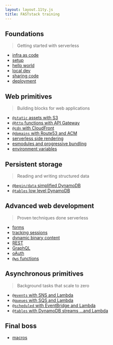 ```yaml
---
layout: layout.11ty.js
title: FASTstack training
---
```


## Foundations

> Getting started with serverless

- [infra as code](/foundations/infra-as-code)
- [setup](/foundations/setup)
- [hello world](/foundations/hello-world)
- [local dev](/foundations/local-dev)
- [sharing code](/foundations/sharing-code)
- [deployment](/foundations/deployment)

## Web primitives

> Building blocks for web applications

- [`@static` assets with S3](/basic/static)
- [`@http` functions with API Gateway](/basic/http)
- [`@cdn` with CloudFront](/basic/cdn)
- [`@domains` with Route53 and ACM](/basic/dns)
- [serverless side rendering](/advanced/ssr)
- [esmodules and progressive bundling](/advanced/esm)
- [environment variables](/advanced/env)

## Persistent storage

> Reading and writing structured data 

- [`@begin/data` simplified DynamoDB](/storage/begin-data)
- [`@tables` low level DynamoDB](/storage/tables)

## Advanced web development

> Proven techniques done serverless

- [forms](/advanced/forms)
- [tracking sessions](/advanced/sessions)
- [dynamic binary content](/advanced/binary)
- [REST](/advanced/rest)
- [GraphQL](/advanced/graphql)
- [oAuth](/advanced/oauth)
- [`@ws` functions](/advanced/ws)

## Asynchronous primitives

> Background tasks that scale to zero

- [`@events` with SNS and Lambda](/async/events)
- [`@queues` with SQS and Lambda](/async/queues)
- [`@scheduled` with EventBridge and Lambda](/async/scheduled)
- [`@tables` with DynamoDB streams …and Lambda](/async/tables)

## Final boss

- [macros](/boss/macros)
